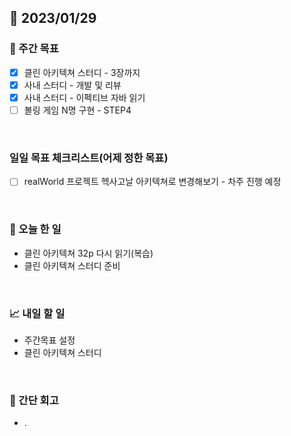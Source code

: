 ## 📅 2023/01/29


### 👏 주간 목표

- [x] 클린 아키텍쳐 스터디 - 3장까지
- [x] 사내 스터디 - 개발 및 리뷰
- [x] 사내 스터디 - 이펙티브 자바 읽기
- [ ] 볼링 게임 N명 구현 - STEP4

<br/>

### 일일 목표 체크리스트(어제 정한 목표)

- [ ] realWorld 프로젝트 헥사고날 아키텍쳐로 변경해보기 - 차주 진행 예정

<br/>

### 💯 오늘 한 일

- 클린 아키텍쳐 32p 다시 읽기(복습)
- 클린 아키텍쳐 스터디 준비

<br/>

### 📈 내일 할 일

- 주간목표 설정
- 클린 아키텍쳐 스터디
  
<br/>

### 🤔 간단 회고

- .
 
